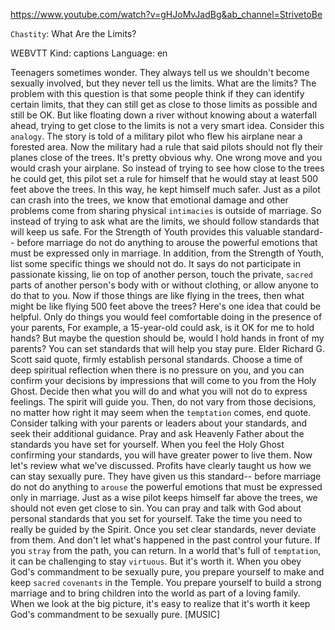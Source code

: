 https://www.youtube.com/watch?v=gHJoMvJadBg&ab_channel=StrivetoBe 

`Chastity`: What Are the Limits? 

WEBVTT Kind: captions Language: en 

Teenagers sometimes wonder. They always tell us we shouldn't become sexually involved, but they never tell us the limits. What are the limits? The problem with this question is that some people think if they can identify certain limits, that they can still get as close to those limits as possible and still be OK. But like floating down a river without knowing about a waterfall ahead, trying to get close to the limits is not a very smart idea. Consider this `analogy`. The story is told of a military pilot who flew his airplane near a forested area. Now the military had a rule that said pilots should not fly their planes close of the trees. It's pretty obvious why. One wrong move and you would crash your airplane. So instead of trying to see how close to the trees he could get, this pilot set a rule for himself that he would stay at least 500 feet above the trees. In this way, he kept himself much safer. Just as a pilot can crash into the trees, we know that emotional damage and other problems come from sharing physical `intimacies` is outside of marriage. So instead of trying to ask what are the limits, we should follow standards that will keep us safe. For the Strength of Youth provides this valuable standard-- before marriage do not do anything to arouse the powerful emotions that must be expressed only in marriage. In addition, from the Strength of Youth, list some specific things we should not do. It says do not participate in passionate kissing, lie on top of another person, touch the private, `sacred` parts of another person's body with or without clothing, or allow anyone to do that to you. Now if those things are like flying in the trees, then what might be like flying 500 feet above the trees? Here's one idea that could be helpful. Only do things you would feel comfortable doing in the presence of your parents, For example, a 15-year-old could ask, is it OK for me to hold hands? But maybe the question should be, would I hold hands in front of my parents? You can set standards that will help you stay pure. Elder Richard G. Scott said quote, firmly establish personal standards. Choose a time of deep spiritual reflection when there is no pressure on you, and you can confirm your decisions by impressions that will come to you from the Holy Ghost. Decide then what you will do and what you will not do to express feelings. The spirit will guide you. Then, do not vary from those decisions, no matter how right it may seem when the `temptation` comes, end quote. Consider talking with your parents or leaders about your standards, and seek their additional guidance. Pray and ask Heavenly Father about the standards you have set for yourself. When you feel the Holy Ghost confirming your standards, you will have greater power to live them. Now let's review what we've discussed. Profits have clearly taught us how we can stay sexually pure. They have given us this standard-- before marriage do not do anything to `arouse` the powerful emotions that must be expressed only in marriage. Just as a wise pilot keeps himself far above the trees, we should not even get close to sin. You can pray and talk with God about personal standards that you set for yourself. Take the time you need to really be guided by the Spirit. Once you set clear standards, never deviate from them. And don't let what's happened in the past control your future. If you `stray` from the path, you can return. In a world that's full of `temptation`, it can be challenging to stay `virtuous`. But it's worth it. When you obey God's commandment to be sexually pure, you prepare yourself to make and keep `sacred` `covenants` in the Temple. You prepare yourself to build a strong marriage and to bring children into the world as part of a loving family. When we look at the big picture, it's easy to realize that it's worth it keep God's commandment to be sexually pure. [MUSIC] 